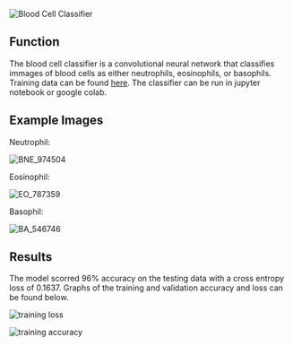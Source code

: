 ![Blood Cell Classifier](https://github.com/user-attachments/assets/61ccd955-4f80-4531-b42c-8dc412fee3a1)
## Function
The blood cell classifier is a convolutional neural network that classifies immages of blood cells as either neutrophils, eosinophils, or basophils. Training data can be found [here](https://drive.google.com/drive/folders/1zIOERKTgTAp43SMS4xP-KYVCwbH-r3PV?usp=drive_link). The classifier can be run in jupyter notebook or google colab. 

## Example Images

Neutrophil:

![BNE_974504](https://github.com/user-attachments/assets/9d3b94d3-142d-4652-8536-ac4143778723)

Eosinophil:

![EO_787359](https://github.com/user-attachments/assets/9c078562-ea81-4466-8a14-ded837215380)

Basophil:

![BA_546746](https://github.com/user-attachments/assets/7ec0ecc7-e26d-4fd3-93c3-7e40ed27ccd9)

## Results
The model scorred 96% accuracy on the testing data with a cross entropy loss of 0.1637. Graphs of the training and validation accuracy and loss can be found below. 

![training loss](https://github.com/user-attachments/assets/b40b6679-3424-4b03-926a-9815a3919974)

![training accuracy](https://github.com/user-attachments/assets/403332f7-7479-4d03-805b-7c40e0b4545c)
